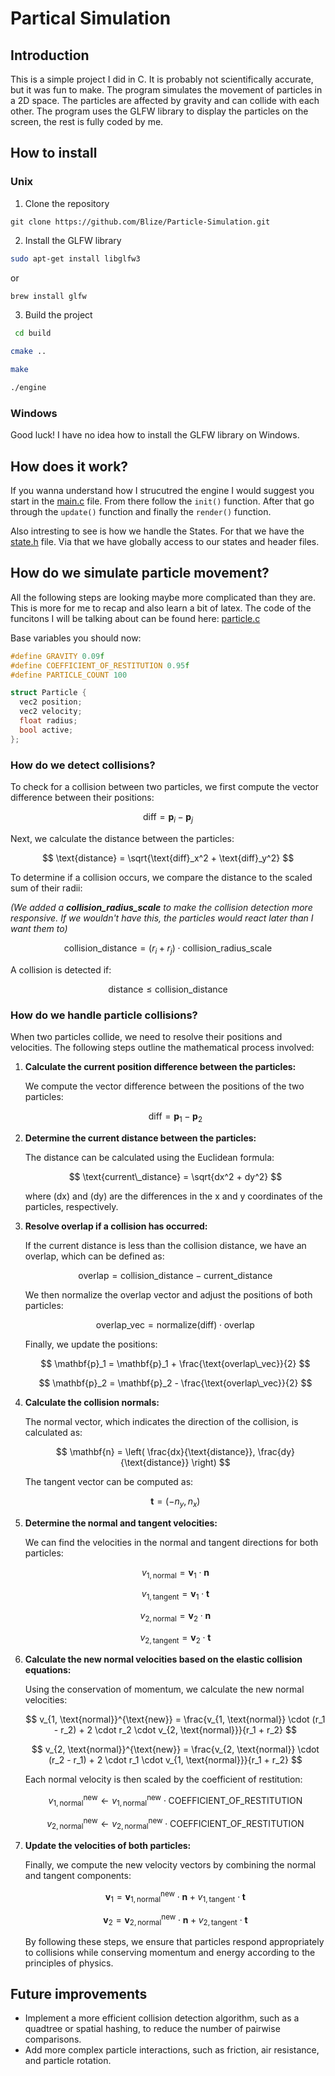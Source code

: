 # Partical Simulation

## Introduction

This is a simple project I did in C. It is probably not scientifically accurate, but it was fun to make. The program simulates the movement of particles in a 2D space.
The particles are affected by gravity and can collide with each other. The program uses the GLFW library to display the particles on the screen, the rest is fully coded by me.

## How to install

### Unix

1. Clone the repository

```
git clone https://github.com/Blize/Particle-Simulation.git
```

2. Install the GLFW library

```bash
sudo apt-get install libglfw3
```

or

```bash
brew install glfw
```

3. Build the project

```bash
 cd build
```

```bash
cmake ..
```

```bash
make
```

```bash
./engine
```

### Windows

Good luck! I have no idea how to install the GLFW library on Windows.

## How does it work?

If you wanna understand how I strucutred the engine I would suggest you start in the [main.c](src/main.c) file. From there follow the
`init()` function. After that go through the `update()` function and finally the `render()` function.

Also intresting to see is how we handle the States. For that we have the [state.h](src/state.h) file. Via that we have globally access
to our states and header files.

## How do we simulate particle movement?

All the following steps are looking maybe more complicated than they are. This is more for me to recap and also learn a bit of latex.
The code of the funcitons I will be talking about can be found here: [particle.c](src/[particles/particles.c)

Base variables you should now:

```c
#define GRAVITY 0.09f
#define COEFFICIENT_OF_RESTITUTION 0.95f
#define PARTICLE_COUNT 100

struct Particle {
  vec2 position;
  vec2 velocity;
  float radius;
  bool active;
};
```

### How do we detect collisions?

To check for a collision between two particles, we first compute the vector difference between their positions:

$$
\text{diff} = \mathbf{p}_i - \mathbf{p}_j
$$

Next, we calculate the distance between the particles:

$$
\text{distance} = \sqrt{\text{diff}_x^2 + \text{diff}_y^2}
$$

To determine if a collision occurs, we compare the distance to the scaled sum of their radii:

_(We added a ***collision_radius_scale*** to make the collision detection more responsive. If we wouldn't have this, the particles would react later than I want them to)_

$$
\text{collision\_distance} = (r_i + r_j) \cdot \text{collision\_radius\_scale}
$$

A collision is detected if:

$$
\text{distance} \leq \text{collision\_distance}
$$

### How do we handle particle collisions?

When two particles collide, we need to resolve their positions and velocities. The following steps outline the mathematical process involved:

1. **Calculate the current position difference between the particles:**

   We compute the vector difference between the positions of the two particles:

   $$
   \text{diff} = \mathbf{p}_1 - \mathbf{p}_2
   $$

2. **Determine the current distance between the particles:**

   The distance can be calculated using the Euclidean formula:

   $$
   \text{current\_distance} = \sqrt{dx^2 + dy^2}
   $$

   where \(dx\) and \(dy\) are the differences in the x and y coordinates of the particles, respectively.

3. **Resolve overlap if a collision has occurred:**

   If the current distance is less than the collision distance, we have an overlap, which can be defined as:

   $$
   \text{overlap} = \text{collision\_distance} - \text{current\_distance}
   $$

   We then normalize the overlap vector and adjust the positions of both particles:

   $$
   \text{overlap\_vec} = \text{normalize}(\text{diff}) \cdot \text{overlap}
   $$

   Finally, we update the positions:

   $$
   \mathbf{p}_1 = \mathbf{p}_1 + \frac{\text{overlap\_vec}}{2}
   $$

   $$
   \mathbf{p}_2 = \mathbf{p}_2 - \frac{\text{overlap\_vec}}{2}
   $$

4. **Calculate the collision normals:**

   The normal vector, which indicates the direction of the collision, is calculated as:

   $$
   \mathbf{n} = \left( \frac{dx}{\text{distance}}, \frac{dy}{\text{distance}} \right)
   $$

   The tangent vector can be computed as:

   $$
   \mathbf{t} = \left( -n_y, n_x \right)
   $$

5. **Determine the normal and tangent velocities:**

   We can find the velocities in the normal and tangent directions for both particles:

   $$
   v_{1, \text{normal}} = \mathbf{v}_1 \cdot \mathbf{n}
   $$

   $$
   v_{1, \text{tangent}} = \mathbf{v}_1 \cdot \mathbf{t}
   $$

   $$
   v_{2, \text{normal}} = \mathbf{v}_2 \cdot \mathbf{n}
   $$

   $$
   v_{2, \text{tangent}} = \mathbf{v}_2 \cdot \mathbf{t}
   $$

6. **Calculate the new normal velocities based on the elastic collision equations:**

   Using the conservation of momentum, we calculate the new normal velocities:

   $$
   v_{1, \text{normal}}^{\text{new}} = \frac{v_{1, \text{normal}} \cdot (r_1 - r_2) + 2 \cdot r_2 \cdot v_{2, \text{normal}}}{r_1 + r_2}
   $$

   $$
   v_{2, \text{normal}}^{\text{new}} = \frac{v_{2, \text{normal}} \cdot (r_2 - r_1) + 2 \cdot r_1 \cdot v_{1, \text{normal}}}{r_1 + r_2}
   $$

   Each normal velocity is then scaled by the coefficient of restitution:

   $$
   v_{1, \text{normal}}^{\text{new}} \leftarrow v_{1, \text{normal}}^{\text{new}} \cdot \text{COEFFICIENT\_OF\_RESTITUTION}
   $$

   $$
   v_{2, \text{normal}}^{\text{new}} \leftarrow v_{2, \text{normal}}^{\text{new}} \cdot \text{COEFFICIENT\_OF\_RESTITUTION}
   $$

7. **Update the velocities of both particles:**

   Finally, we compute the new velocity vectors by combining the normal and tangent components:

   $$
   \mathbf{v}_1 = \mathbf{v}_{1, \text{normal}}^{\text{new}} \cdot \mathbf{n} + v_{1, \text{tangent}} \cdot \mathbf{t}
   $$

   $$
   \mathbf{v}_2 = \mathbf{v}_{2, \text{normal}}^{\text{new}} \cdot \mathbf{n} + v_{2, \text{tangent}} \cdot \mathbf{t}
   $$

   By following these steps, we ensure that particles respond appropriately to collisions while conserving momentum and energy according to the principles of physics.

## Future improvements

- Implement a more efficient collision detection algorithm, such as a quadtree or spatial hashing, to reduce the number of pairwise comparisons.
- Add more complex particle interactions, such as friction, air resistance, and particle rotation.
